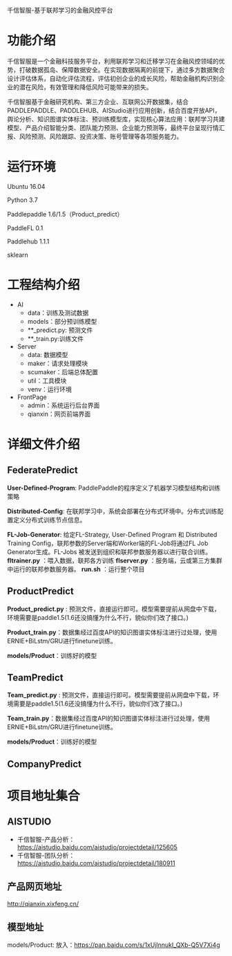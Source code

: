 千信智服-基于联邦学习的金融风控平台

# 功能介绍

​		千信智服是一个金融科技服务平台，利用联邦学习和迁移学习在金融风控领域的优势，打破数据孤岛、保障数据安全。在实现数据隔离的前提下，通过多方数据聚合设计评估体系，自动化评估流程，评估初创企业的成长风险，帮助金融机构识别企业的潜在风险，有效管理和降低风险可能带来的损失。

​        千信智服基于金融研究机构、第三方企业、互联网公开数据集，结合PADDLEPADDLE、PADDLEHUB、AIStudio进行应用创新，结合百度开放API，舆论分析、知识图谱实体标注、预训练模型库，实现核心算法应用：联邦学习共建模型、产品介绍智能分类、团队能力预测、企业能力预测等，最终平台呈现行情汇报、风险预测、风险跟踪、投资决策、账号管理等各项服务能力。

# 运行环境

Ubuntu 16.04

Python 3.7

Paddlepaddle 1.6/1.5（Product_predict）

PaddleFL 0.1

Paddlehub 1.1.1

sklearn 

# 工程结构介绍

- AI
  - data：训练及测试数据
  - models：部分预训练模型
  - **_predict.py: 预测文件
  - **_train.py:训练文件
- Server
  - data: 数据模型
  - maker：请求处理模块
  - scumaker：后端总体配置
  - util：工具模块
  - venv：运行环境
- FrontPage
  - admin：系统运行后台界面
  - qianxin：网页前端界面

# 详细文件介绍

## **FederatePredict**

**User-Defined-Program**: PaddlePaddle的程序定义了机器学习模型结构和训练策略

**Distributed-Config**: 在联邦学习中，系统会部署在分布式环境中。分布式训练配置定义分布式训练节点信息。

**FL-Job-Generator**: 给定FL-Strategy, User-Defined Program 和 Distributed Training Config，联邦参数的Server端和Worker端的FL-Job将通过FL Job Generator生成。FL-Jobs 被发送到组织和联邦参数服务器以进行联合训练。
**fltrainer.py** ：喂入数据，联邦各方训练
**flserver.py**  ：服务端，云或第三方集群中运行的联邦参数服务器。
**run.sh** ：运行整个项目

## ProductPredict

**Product_predict.py** : 预测文件，直接运行即可。模型需要提前从网盘中下载，环境需要是paddle1.5(1.6还没搞懂为什么不行，貌似你们改了接口。)

**Product_train.py**：数据集经过百度API的知识图谱实体标注进行过处理，使用ERNIE+BiLstm/GRU进行finetune训练。

**models/Product**：训练好的模型

## TeamPredict

**Team_predict.py** : 预测文件，直接运行即可。模型需要提前从网盘中下载，环境需要是paddle1.5(1.6还没搞懂为什么不行，貌似你们改了接口。)

**Team_train.py**：数据集经过百度API的知识图谱实体标注进行过处理，使用ERNIE+BiLstm/GRU进行finetune训练。

**models/Product**：训练好的模型

## CompanyPredict

# 项目地址集合

## AISTUDIO

- 千信智服-产品分析：<https://aistudio.baidu.com/aistudio/projectdetail/125605>
- 千信智服-团队分析：<https://aistudio.baidu.com/aistudio/projectdetail/180911>

## 产品网页地址

http://qianxin.xixfeng.cn/

## 模型地址

models/Product: 放入：https://pan.baidu.com/s/1xUjlnnukI_QXb-Q5V7Xi4g
